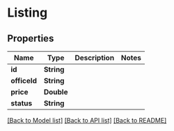 # Listing

## Properties
Name | Type | Description | Notes
------------ | ------------- | ------------- | -------------
**id** | **String** |  | 
**officeId** | **String** |  | 
**price** | **Double** |  | 
**status** | **String** |  | 

[[Back to Model list]](../README.md#documentation-for-models) [[Back to API list]](../README.md#documentation-for-api-endpoints) [[Back to README]](../README.md)


